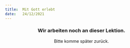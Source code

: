 ```yaml
---
title:  Mit Gott erlebt
date:   24/12/2021
---
```


### <center>Wir arbeiten noch an dieser Lektion.</center>
<center>Bitte komme später zurück.</center>